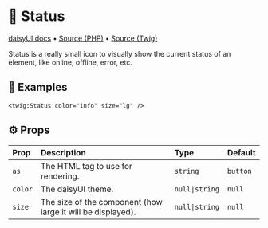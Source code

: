 # 🧩 Status
[daisyUI docs](https://daisyui.com/components/status/) •
[Source (PHP)](/src/Twig/Components/Status.php) •
[Source (Twig)](/templates/components/Status.html.twig)

Status is a really small icon to visually show the current status of an element, like online, offline, error, etc.

## 🚀 Examples

```twig
<twig:Status color="info" size="lg" />
```

## ⚙️ Props

| Prop    | Description                                                 | Type           | Default  |
|:--------|:------------------------------------------------------------|:---------------|:---------|
| `as`    | The HTML tag to use for rendering.                          | `string`       | `button` |
| `color` | The daisyUI theme.                                          | `null\|string` | `null`   |
| `size`  | The size of the component (how large it will be displayed). | `null\|string` | `null`   |
